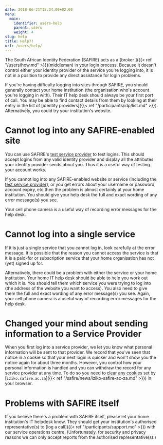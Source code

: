 ```yaml
---
date: 2018-06-21T15:24:00+02:00
menu:
  main:
    identifier: users-help
    parent: users
    weight: 4
slug: help
title: Help?!
url: /users/help/
---
```


The South African Identity Federation (SAFIRE) acts as a [broker ]({{< ref "/users/how.md" >}})(middleman) in your login process. Because it doesn't control either your identity provider or the service you're logging into, it is not in a position to provide any direct assistance for login problems.

If you're having difficulty logging into sites through SAFIRE, you should generally contact your home institution (the organisation who's account you're logging in with). Their IT help desk should always be your first port of call. You may be able to find contact details from them by looking at their entry in the list of [identity providers]({{< ref "/participants/idp/list.md" >}}). Alternatively, you could try your institution's website.

# Cannot log into any SAFIRE-enabled site

You can use SAFIRE's [test service provider](https://testsp.safire.ac.za/) to test logins. This should accept logins from any valid identity provider and display all the attributes your identity provider sends about you. Thus it is a useful way of testing your account works.

If you cannot log into any SAFIRE-enabled website or service (including the[ test service provider](https://testsp.safire.ac.za/)), or you get errors about your username or password, account expiry, etc then the problem is almost certainly at your home institution. You should give your help desk the full and exact wording of any error message(s) you see.

Your cell phone camera is a useful way of recording error messages for the help desk.

# Cannot log into a single service

If it is just a single service that you cannot log in, look carefully at the error message. It is possible that the reason you cannot access the service is that it is a paid-for or subscription service that your home organisation has not (yet) signed up for.

Alternatively, there could be a problem with either the service or your home institution. Your home IT help desk should be able to help you work out which it is. You should tell them which service you were trying to log into (the address of the website you want to access). You also need to give them the full and exact wording of any error message(s) you see. Again, your cell phone camera is a useful way of recording error messages for the help desk.

# Changed your mind about sending information to a Service Provider

When you first log into a service provider, we let you know what personal information will be sent to that provider. We record that you've seen that notice in a cookie so that your next login is quicker and won't show you the notice again for about three months. However, you control how your personal information is handled and you can withdraw the record for any service provider at any time. To do so you need to [clear any cookies](https://www.google.co.za/search?q=How+do+I+clear+cookies+for+a+specific+site%3F) set by [`iziko.safire.ac.za`]({{< ref "/safire/news/iziko-safire-ac-za.md" >}}) in your browser.

# Problems with SAFIRE itself

If you believe there's a problem with SAFIRE itself, please let your home institution's IT helpdesk know. They should get your institution's authorised representative(s) to [log a call]({{< ref "/participants/support.md" >}}) with our service operations centre. (Unfortunately, for security and privacy reasons we can only accept reports from the authorised representative(s).)
